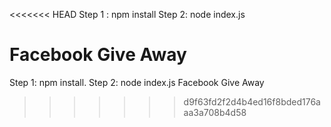 <<<<<<< HEAD
Step 1 : npm install
Step 2: node index.js

Facebook Give Away
=======
Step 1: npm install.
Step 2: node index.js
Facebook Give Away
>>>>>>> d9f63fd2f2d4b4ed16f8bded176aaa3a708b4d58
